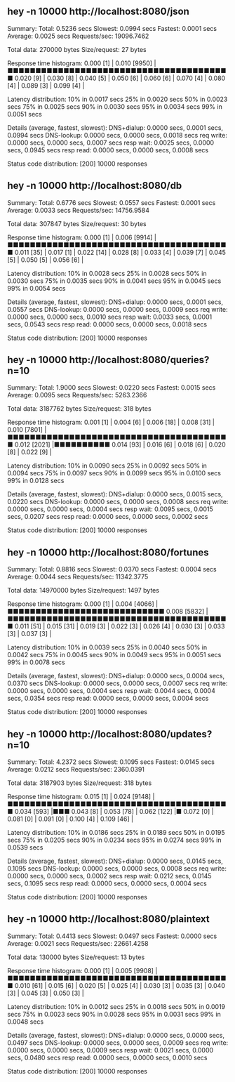 ##  hey -n 10000 http://localhost:8080/json

Summary:
  Total:	0.5236 secs
  Slowest:	0.0994 secs
  Fastest:	0.0001 secs
  Average:	0.0025 secs
  Requests/sec:	19096.7462
  
  Total data:	270000 bytes
  Size/request:	27 bytes

Response time histogram:
  0.000 [1]	|
  0.010 [9950]	|■■■■■■■■■■■■■■■■■■■■■■■■■■■■■■■■■■■■■■■■
  0.020 [9]	|
  0.030 [8]	|
  0.040 [5]	|
  0.050 [6]	|
  0.060 [6]	|
  0.070 [4]	|
  0.080 [4]	|
  0.089 [3]	|
  0.099 [4]	|


Latency distribution:
  10% in 0.0017 secs
  25% in 0.0020 secs
  50% in 0.0023 secs
  75% in 0.0025 secs
  90% in 0.0030 secs
  95% in 0.0034 secs
  99% in 0.0051 secs

Details (average, fastest, slowest):
  DNS+dialup:	0.0000 secs, 0.0001 secs, 0.0994 secs
  DNS-lookup:	0.0000 secs, 0.0000 secs, 0.0018 secs
  req write:	0.0000 secs, 0.0000 secs, 0.0007 secs
  resp wait:	0.0025 secs, 0.0000 secs, 0.0945 secs
  resp read:	0.0000 secs, 0.0000 secs, 0.0008 secs

Status code distribution:
  [200]	10000 responses



##  hey -n 10000 http://localhost:8080/db

Summary:
  Total:	0.6776 secs
  Slowest:	0.0557 secs
  Fastest:	0.0001 secs
  Average:	0.0033 secs
  Requests/sec:	14756.9584
  
  Total data:	307847 bytes
  Size/request:	30 bytes

Response time histogram:
  0.000 [1]	|
  0.006 [9914]	|■■■■■■■■■■■■■■■■■■■■■■■■■■■■■■■■■■■■■■■■
  0.011 [35]	|
  0.017 [1]	|
  0.022 [14]	|
  0.028 [8]	|
  0.033 [4]	|
  0.039 [7]	|
  0.045 [5]	|
  0.050 [5]	|
  0.056 [6]	|


Latency distribution:
  10% in 0.0028 secs
  25% in 0.0028 secs
  50% in 0.0030 secs
  75% in 0.0035 secs
  90% in 0.0041 secs
  95% in 0.0045 secs
  99% in 0.0054 secs

Details (average, fastest, slowest):
  DNS+dialup:	0.0000 secs, 0.0001 secs, 0.0557 secs
  DNS-lookup:	0.0000 secs, 0.0000 secs, 0.0009 secs
  req write:	0.0000 secs, 0.0000 secs, 0.0010 secs
  resp wait:	0.0033 secs, 0.0001 secs, 0.0543 secs
  resp read:	0.0000 secs, 0.0000 secs, 0.0018 secs

Status code distribution:
  [200]	10000 responses



##  hey -n 10000 http://localhost:8080/queries?n=10

Summary:
  Total:	1.9000 secs
  Slowest:	0.0220 secs
  Fastest:	0.0015 secs
  Average:	0.0095 secs
  Requests/sec:	5263.2366
  
  Total data:	3187762 bytes
  Size/request:	318 bytes

Response time histogram:
  0.001 [1]	|
  0.004 [6]	|
  0.006 [18]	|
  0.008 [31]	|
  0.010 [7801]	|■■■■■■■■■■■■■■■■■■■■■■■■■■■■■■■■■■■■■■■■
  0.012 [2021]	|■■■■■■■■■■
  0.014 [93]	|
  0.016 [6]	|
  0.018 [6]	|
  0.020 [8]	|
  0.022 [9]	|


Latency distribution:
  10% in 0.0090 secs
  25% in 0.0092 secs
  50% in 0.0094 secs
  75% in 0.0097 secs
  90% in 0.0099 secs
  95% in 0.0100 secs
  99% in 0.0128 secs

Details (average, fastest, slowest):
  DNS+dialup:	0.0000 secs, 0.0015 secs, 0.0220 secs
  DNS-lookup:	0.0000 secs, 0.0000 secs, 0.0008 secs
  req write:	0.0000 secs, 0.0000 secs, 0.0004 secs
  resp wait:	0.0095 secs, 0.0015 secs, 0.0207 secs
  resp read:	0.0000 secs, 0.0000 secs, 0.0002 secs

Status code distribution:
  [200]	10000 responses



##  hey -n 10000 http://localhost:8080/fortunes

Summary:
  Total:	0.8816 secs
  Slowest:	0.0370 secs
  Fastest:	0.0004 secs
  Average:	0.0044 secs
  Requests/sec:	11342.3775
  
  Total data:	14970000 bytes
  Size/request:	1497 bytes

Response time histogram:
  0.000 [1]	|
  0.004 [4066]	|■■■■■■■■■■■■■■■■■■■■■■■■■■■■
  0.008 [5832]	|■■■■■■■■■■■■■■■■■■■■■■■■■■■■■■■■■■■■■■■■
  0.011 [51]	|
  0.015 [31]	|
  0.019 [3]	|
  0.022 [3]	|
  0.026 [4]	|
  0.030 [3]	|
  0.033 [3]	|
  0.037 [3]	|


Latency distribution:
  10% in 0.0039 secs
  25% in 0.0040 secs
  50% in 0.0042 secs
  75% in 0.0045 secs
  90% in 0.0049 secs
  95% in 0.0051 secs
  99% in 0.0078 secs

Details (average, fastest, slowest):
  DNS+dialup:	0.0000 secs, 0.0004 secs, 0.0370 secs
  DNS-lookup:	0.0000 secs, 0.0000 secs, 0.0007 secs
  req write:	0.0000 secs, 0.0000 secs, 0.0004 secs
  resp wait:	0.0044 secs, 0.0004 secs, 0.0354 secs
  resp read:	0.0000 secs, 0.0000 secs, 0.0004 secs

Status code distribution:
  [200]	10000 responses



##  hey -n 10000 http://localhost:8080/updates?n=10

Summary:
  Total:	4.2372 secs
  Slowest:	0.1095 secs
  Fastest:	0.0145 secs
  Average:	0.0212 secs
  Requests/sec:	2360.0391
  
  Total data:	3187903 bytes
  Size/request:	318 bytes

Response time histogram:
  0.015 [1]	|
  0.024 [9148]	|■■■■■■■■■■■■■■■■■■■■■■■■■■■■■■■■■■■■■■■■
  0.034 [593]	|■■■
  0.043 [8]	|
  0.053 [78]	|
  0.062 [122]	|■
  0.072 [0]	|
  0.081 [0]	|
  0.091 [0]	|
  0.100 [4]	|
  0.109 [46]	|


Latency distribution:
  10% in 0.0186 secs
  25% in 0.0189 secs
  50% in 0.0195 secs
  75% in 0.0205 secs
  90% in 0.0234 secs
  95% in 0.0274 secs
  99% in 0.0539 secs

Details (average, fastest, slowest):
  DNS+dialup:	0.0000 secs, 0.0145 secs, 0.1095 secs
  DNS-lookup:	0.0000 secs, 0.0000 secs, 0.0008 secs
  req write:	0.0000 secs, 0.0000 secs, 0.0002 secs
  resp wait:	0.0212 secs, 0.0145 secs, 0.1095 secs
  resp read:	0.0000 secs, 0.0000 secs, 0.0004 secs

Status code distribution:
  [200]	10000 responses



##  hey -n 10000 http://localhost:8080/plaintext

Summary:
  Total:	0.4413 secs
  Slowest:	0.0497 secs
  Fastest:	0.0000 secs
  Average:	0.0021 secs
  Requests/sec:	22661.4258
  
  Total data:	130000 bytes
  Size/request:	13 bytes

Response time histogram:
  0.000 [1]	|
  0.005 [9908]	|■■■■■■■■■■■■■■■■■■■■■■■■■■■■■■■■■■■■■■■■
  0.010 [61]	|
  0.015 [6]	|
  0.020 [5]	|
  0.025 [4]	|
  0.030 [3]	|
  0.035 [3]	|
  0.040 [3]	|
  0.045 [3]	|
  0.050 [3]	|


Latency distribution:
  10% in 0.0012 secs
  25% in 0.0018 secs
  50% in 0.0019 secs
  75% in 0.0023 secs
  90% in 0.0028 secs
  95% in 0.0031 secs
  99% in 0.0048 secs

Details (average, fastest, slowest):
  DNS+dialup:	0.0000 secs, 0.0000 secs, 0.0497 secs
  DNS-lookup:	0.0000 secs, 0.0000 secs, 0.0009 secs
  req write:	0.0000 secs, 0.0000 secs, 0.0009 secs
  resp wait:	0.0021 secs, 0.0000 secs, 0.0480 secs
  resp read:	0.0000 secs, 0.0000 secs, 0.0010 secs

Status code distribution:
  [200]	10000 responses



